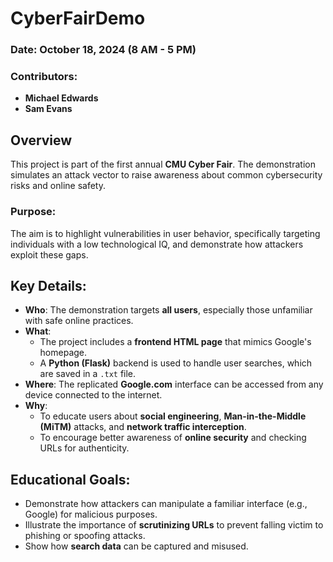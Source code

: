 # CyberFairDemo

### Date: October 18, 2024 (8 AM - 5 PM)

### Contributors:
- **Michael Edwards**
- **Sam Evans**

## Overview
This project is part of the first annual **CMU Cyber Fair**. The demonstration simulates an attack vector to raise awareness about common cybersecurity risks and online safety.

### Purpose:
The aim is to highlight vulnerabilities in user behavior, specifically targeting individuals with a low technological IQ, and demonstrate how attackers exploit these gaps.

## Key Details:
- **Who**: The demonstration targets **all users**, especially those unfamiliar with safe online practices.
- **What**: 
  - The project includes a **frontend HTML page** that mimics Google's homepage.
  - A **Python (Flask)** backend is used to handle user searches, which are saved in a `.txt` file.
- **Where**: The replicated **Google.com** interface can be accessed from any device connected to the internet.
- **Why**: 
  - To educate users about **social engineering**, **Man-in-the-Middle (MiTM)** attacks, and **network traffic interception**.
  - To encourage better awareness of **online security** and checking URLs for authenticity.

## Educational Goals:
- Demonstrate how attackers can manipulate a familiar interface (e.g., Google) for malicious purposes.
- Illustrate the importance of **scrutinizing URLs** to prevent falling victim to phishing or spoofing attacks.
- Show how **search data** can be captured and misused.
